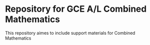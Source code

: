 # Repository for GCE A/L Combined Mathematics

This repository aimes to include support materials for Combined Mathematics
